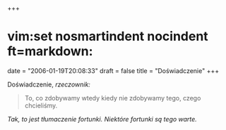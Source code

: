 +++
# vim:set nosmartindent nocindent ft=markdown:
date = "2006-01-19T20:08:33"
draft = false
title = "Doświadczenie"
+++

Doświadczenie, _rzeczownik:_

> To, co zdobywamy wtedy kiedy nie zdobywamy tego, czego chcieliśmy.

_Tak, to jest tłumaczenie fortunki. Niektóre fortunki są tego warte._
